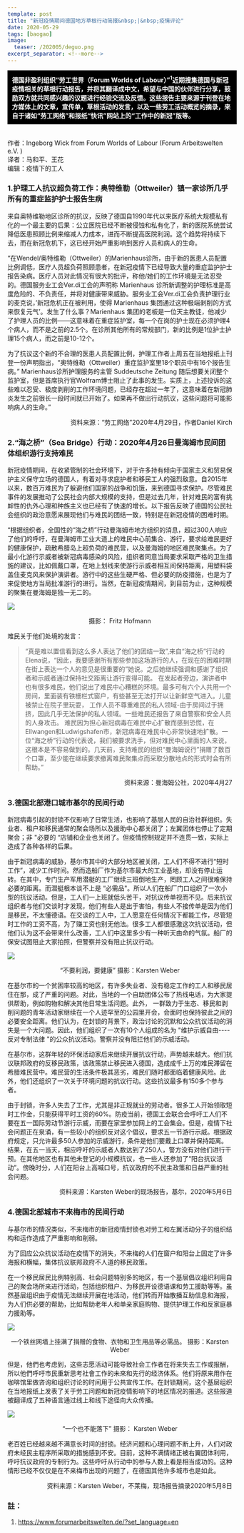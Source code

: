 ```yaml
---
template: post
title: "新冠疫情期间德国地方草根行动简报&nbsp;|&nbsp;疫情评论"
date: 2020-05-29
tags: [baogao]
image:
  teaser: /202005/deguo.png
excerpt_separator: <!--more-->
---
```


<div style="width:98%;padding:10px;background-color:black;color:white;margin:0;">
<strong>德国非盈利组织“劳工世界（Forum Worlds of Labour）”<sup>1</sup>近期搜集德国与新冠疫情相关的草根行动报告，并将其翻译成中文，希望与中国的伙伴进行分享，鼓励双方就共同感兴趣的议题进行经验交流及反馈。这些报告主要来源于刊登在地方媒体上的文章，宣传单，草根活动的发言，以及一些劳工活动概览的摘录，来自于诸如“劳工网络”和报纸“快讯”网站上的“工作中的新冠”版等。</strong>
<br>
</div>
<br>

作者：Ingeborg Wick  from Forum Worlds of Labour (Forum Arbeitswelten e.V. )   
译者：马和平、王花  
编辑：疫情下的工人

### 1.护理工人抗议超负荷工作：奥特维勒（Ottweiler）镇一家诊所几乎所有的重症监护护士报告生病

来自奥特维勒地区诊所的抗议，反映了德国自1990年代以来医疗系统大规模私有化的一个最主要的后果：公立医院已经不断被侵蚀和私有化了，新的医院系统尝试降低医患照顾比例来缩减人力成本，进而不断提高医院利润。这个趋势将持续下去，而在新冠危机下，这已经开始严重影响到医疗人员和病人的生命。

“在Wendel/奥特维勒（Ottweiler）的Marienhaus诊所，由于新的医患人员配置比例调低，医疗人员超负荷照顾患者，在新冠疫情下已经导致大量的重症监护护士报告染病。医疗人员对此情况有很大的批评，称他/她们的工作环境是无法忍受的。德国服务业工会Ver.di工会的声明称 Marienhaus 诊所新调整的护理标准是高度危险的、不负责任，并将对健康带来威胁。服务业工会Ver.di工会负责护理行业的麦克说，’新冠危机正在被利用，使得 Marienhaus 集团通过这种极端剥削的方式来恢复元气’。发生了什么事？Marienhaus 集团的老板是一位天主教徒，他减少了护理人员的比例——这意味着在重症监护室，每一个在岗的护士现在必须护理4个病人，而不是之前的2.5个。在诊所其他所有的常规部门，新的比例是1位护士护理15个病人，而之前是10-12个。

为了抗议这个新的不合理的医患人员配置比例，护理工作者上周五在当地报纸上刊登一份声明指出，“奥特维勒（Ottweiler）重症监护室里18个职员中有16个报告生病。” Marienhaus诊所护理服务的主管 Suddeutsche Zeitung 随后想要关闭整个监护室，但是首席执行官Wolfram博士阻止了此事的发生。实质上，上述投诉的这些难以忍受、极度剥削的工作环境问题，已经存在超过一年了，这意味着在新冠肺炎发生之前很长一段时间就已开始了。如果再不做出行动抗议，这些问题将可能影响病人的生命。”

<p style="text-align:right;">资料来源：“劳工网络”2020年4月29日，作者Daniel Kirch</p>

### 2.“海之桥”（Sea Bridge）行动：2020年4月26日曼海姆市民间团体组织游行支持难民

新冠疫情期间，在收紧管制的社会环境下，对于许多持有倾向于国家主义和贸易保护主义保守立场的德国人，有着对寻求庇护者和移民工人的强烈敌意。自2015年以来，数百万难民为了躲避他们国家的战争和饥饿，来到德国寻求保护。尽管难民事件的发展推动了公民社会内部大规模的支持，但是过去几年，针对难民的富有挑衅性的仇外心理和种族主义也已经有了快速的增长。以下报告反映了德国的公民社会组织的政治意愿来展现他们与难民的团结一致，特别是在新冠疫情的困难时期。

“根据组织者，全国性的“海之桥”行动曼海姆市地方组织的消息，超过300人响应了他们的呼吁，在曼海姆市工业大道上的难民中心前集合、游行，要求给难民更好的健康保护，疏散希腊岛上超负荷的难民营，以及曼海姆的地区难民聚集点。为了最小化游行示威者被新冠病毒感染的风险，组织者同意当局要求采取严格的卫生措施的建议，比如佩戴口罩，在地上划线来使游行示威者相互间保持距离，用塑料袋盖住麦克风来保护演讲者。游行中的这些生硬严格、但必要的防疫措施，也是为了来促使地方当局批准游行的进行。当然，在新冠疫情期间，到目前为止，这种规模的聚集在曼海姆是独一无二的。

![](https://i.imgur.com/Ddz5AAq.png)

<center>摄影： Fritz Hofmann</center>

难民关于他们处境的发言：

> “真是难以置信看到这么多人表达了他们的团结一致”,来自“海之桥”行动的Elena说，“因此，我要感谢所有那些参加这场游行的人，在现在的困难时期在街上表达一个人的意见是很重要的”她说。之后她继续强调和感谢了组织者和示威者通过保持社交距离让游行变得可能。
> 在发起者旁边，演讲者中也有很多难民，他们说出了难民中心糟糕的环境。最多可有六个人共用一个房间，里面装有铁栅栏式窗户，有些甚至无法打开以让新鲜空气进入。儿童被禁止在院子里玩耍， 工作人员不尊重难民的私人领域-由于房间过于拥挤，因此几乎无法保护的私人领域。一些难民还报告了来自警察和安全人员的人身攻击。
> 难民因为担心新冠病毒在难民中心扩散而感到恐慌，在Ellwangen和Ludwigshafen市，新冠病毒在难民中心非常快速地扩散。一位“海之桥”行动的代表说，我们被要求洗手，但对难民中心里面的人来说，这根本是不容易做到的。几天前，支持难民的组织“曼海姆说行”捐赠了数百个口罩，至少能在继续要求撤离难民聚集点而采取分散地点的形式时会有所帮助。”

<p style="text-align:right;">资料来源：曼海姆公社，2020年4月27</p>

### 3.德国北部港口城市基尔的民间行动

新冠病毒引起的封锁不仅影响了日常生活，也影响了基层人民的自治社群组织。失业者、租户和移民通常的聚会场所以及援助中心都关闭了；左翼团体也停止了定期聚会；非 "必要的 “店铺和企业也关闭了。但疫情控制规定并不连贯一致，实际上造成了各种各样的后果。

由于新冠病毒的威胁，基尔市其中的大部分地区被关闭，工人们不得不进行“短时工作”，减少工作时间。然而造船厂作为基尔市最大的工业基地，却没有停止运转。在其中，专门生产军用潜艇的工厂继续三班倒地生产，罔顾工人之间很难保持必要的距离。而潜艇根本谈不上是 “必需品"。所以人们在船厂门口组织了一次小型的抗议活动。但是，工人们一上班就低头苦干，对抗议传单视而不见。后来抗议组织者与他们交谈时才发现，他们有些人是出于害怕，有些人不接传单是因为他们是移民，不太懂德语。在交谈的工人中，工人愿意在任何情况下都能工作，尽管短时工作的工资不高，为了赚工资也别无他法。很多工人都很感激这次抗议活动，但他们认为这不会带来什么改善，工人们中这里多少有一种听天由命的气氛。船厂的保安试图阻止大家拍照，但警察并没有阻止抗议行动。

![](https://i.imgur.com/uxNjGFl.png)

<center>“不要利润，要健康” 摄影：Karsten Weber</center>

在基尔市的一个贫困率较高的地区，有许多失业者、没有稳定工作的工人和移民居住在那，成了严重的问题。对此，当地的一个自助团体公布了热线电话，为大家提供帮助，例如购物和解决其他日常生活问题。此外， 一群致力于生态、移民和剥削问题的青年活动家继续在一个人迹罕至的公园里开会，会面时也保持彼此之间的必要安全距离。他们认为，在封锁的背景下，政治讨论的沉默和公众抗议活动的消失是一个大问题。因此，他们组织了一次有10个人组成的名为 "维护示威自由----反对专制法律 "的公众抗议活动。警察并没有阻拦他们的示威活动。      

在基尔市，这群年轻的环保活动家后来继续开展抗议行动，声势越来越大。他们抗议联邦政府的反移民政策，该政策禁止移民进入德国，造成成千上万的难民滞留在希腊难民营中。难民营的生活条件极其恶劣，难民们随时都面临着健康风险。此外，他们还组织了一次关于环境问题的抗议行动。这些抗议最多有150多个参与者。

由于封锁，许多人失去了工作，尤其是非正规就业的劳动者。很多工人开始领取短时工作金，只能获得平时工资的60%。防疫当前，德国工会联合会呼吁工人们不要在五一国际劳动节游行示威，而要在家里参加网上的工会集会。但是，疫情下社会问题正在泉涌，有一些较小的组织反对这个倡议，要求五一节游行示威。根据政府规定，只允许最多50人参加的示威游行，条件是他们要戴上口罩并保持距离。结果，在五一当天，相应呼吁的示威者人数达到了250人，警方没有对他们进行干预。在其他地区也有其他未登记的小规模抗议，也一些人还参加了“阳台抗议活动”。傍晚时分，人们在阳台上高喊口号，抗议政府的不民主政策和日益严重的社会问题。

<p style="text-align:right;">资料来源：Karsten Weber的现场报告，基尔，2020年5月6日</p>

### 4.德国北部城市不来梅市的民间行动

与基尔市的情况类似，不来梅市的新冠疫情封锁也对劳工和左翼活动分子的组织结构和运作造成了严重影响和削弱。

为了回应公众抗议活动在疫情下的消失，不来梅的人们在窗户和阳台上固定了许多海报和横幅，集体抗议联邦政府不人道的移民政策。

在一个移民居民比例特别高、社会问题特别多的地区，有一个基层倡议组织利用自己的聚会场所来进行活动，包括组织租户、为移民开设德语课和劳工援助等等。虽然基层组织由于疫情无法继续开展在地活动，他们转而开始散播互助信息和海报，为人们供必要的帮助，比如帮助老年人和单亲家庭购物、提供护理工作和反家庭暴力援助等。

![](https://i.imgur.com/sZ1vlbs.png)

<center>一个铁丝网墙上挂满了捐赠的食物、衣物和卫生用品等必需品。 摄影：Karsten Weber</center>
      
但是，他們也考虑到，这些志愿活动可能导致社会工作者在将来失去工作或报酬，所以他們呼吁市民重新思考社會工作的未來和先行的经济体系。他们将原来用作在咖啡馆里做咨询和组织讨论的时间用于公共宣传工作。在封锁期间，这个基层组织在当地报纸上发表了关于劳工问题和新冠疫情影响下的地区情况的报道。这些报道被翻译成了五种语言通过线上和线下途径向大众传播。

![](https://i.imgur.com/kVEyEtW.png)

<center>“一个也不能落下” 摄影： Karsten Weber</center>

老百姓已经越来越不满意长时间的封锁。经济问题和心理问题不断上升，人们对政府未经民主程序所采取的措施感到不安。目前，这种不满情绪正被右翼团体利用，呼吁抗议政府的专制行为。这些呼吁从行动中的参与人数上看是相当成功的。这种情形已经不仅仅是在不来梅市出现的问题了，在德国其他许多城市也是如此。

<p style="text-align:right;">资料来源：Karsten Weber，不莱梅，现场报告摘录2020年5月8日</p>

### 註：

1. https://www.forumarbeitswelten.de/?set_language=en
